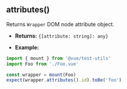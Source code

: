 ## attributes()

Returns `Wrapper` DOM node attribute object.

- **Returns:** `{[attribute: string]: any}`

- **Example:**

```js
import { mount } from '@vue/test-utils'
import Foo from './Foo.vue'

const wrapper = mount(Foo)
expect(wrapper.attributes().id).toBe('foo')
```
